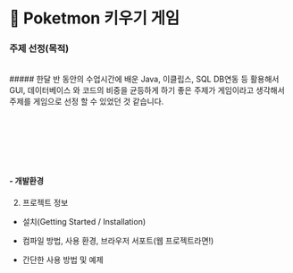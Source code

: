# :speech_balloon: Poketmon 키우기 게임

### 주제 선정(목적)
<br>
##### 한달 반 동안의 수업시간에 배운 Java, 이클립스, SQL DB연동 등 활용해서 
GUI, 데이터베이스 와 코드의 비중을 균등하게 하기 좋은 주제가 게임이라고 생각해서
주제를 게임으로 선정 할 수 있었던 것 같습니다.
<br>
<br>
<br>
<br>
<br>
<br>
<br>

#### - 개발환경

2. 프로젝트 정보
- 설치(Getting Started / Installation)

- 컴파일 방법, 사용 환경, 브라우저 서포트(웹 프로젝트라면!)

- 간단한 사용 방법 및 예제
